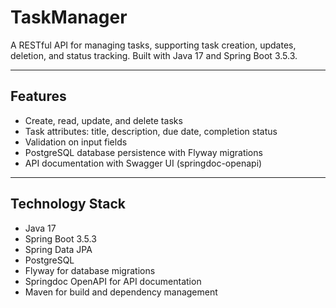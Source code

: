 # TaskManager

A RESTful API for managing tasks, supporting task creation, updates, deletion, and status tracking. Built with Java 17 and Spring Boot 3.5.3.

---

## Features

- Create, read, update, and delete tasks
- Task attributes: title, description, due date, completion status
- Validation on input fields
- PostgreSQL database persistence with Flyway migrations
- API documentation with Swagger UI (springdoc-openapi)

---

## Technology Stack

- Java 17
- Spring Boot 3.5.3
- Spring Data JPA
- PostgreSQL
- Flyway for database migrations
- Springdoc OpenAPI for API documentation
- Maven for build and dependency management